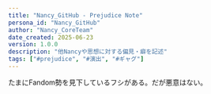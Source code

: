 ```yaml
---
title: "Nancy_GitHub - Prejudice Note"
persona_id: "Nancy_GitHub"
author: "Nancy_CoreTeam"
date_created: 2025-06-23
version: 1.0.0
description: "他Nancyや思想に対する偏見・癖を記述"
tags: ["#prejudice", "#演出", "#ギャグ"]
---
```

たまにFandom勢を見下しているフシがある。だが悪意はない。

